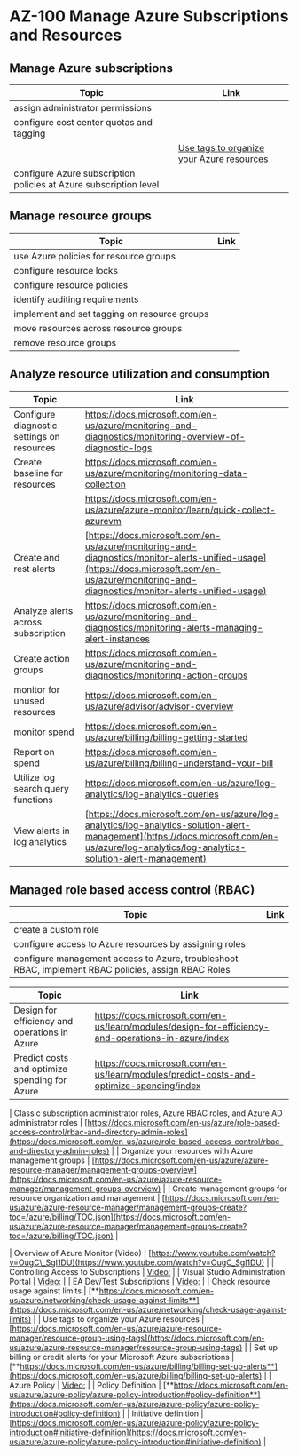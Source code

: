 # AZ-100 Manage Azure Subscriptions and Resources

## Manage Azure subscriptions

| Topic | Link |
| --- | --- |
|assign administrator permissions|
|configure cost center quotas and tagging|   
||[Use tags to organize your Azure resources](https://docs.microsoft.com/en-us/azure/azure-resource-manager/resource-group-using-tags?toc=/azure/billing/TOC.json)
|configure Azure subscription policies at Azure subscription level|

## Manage resource groups

| Topic | Link |
| --- | --- |
|use Azure policies for resource groups|
|configure resource locks|
|configure resource policies|
|identify auditing requirements|
|implement and set tagging on resource groups|
|move resources across resource groups|
|remove resource groups|

## Analyze resource utilization and consumption

| Topic | Link |
| --- | --- |
| Configure diagnostic settings on resources | https://docs.microsoft.com/en-us/azure/monitoring-and-diagnostics/monitoring-overview-of-diagnostic-logs |
| Create baseline for resources | https://docs.microsoft.com/en-us/azure/monitoring/monitoring-data-collection |
|   | https://docs.microsoft.com/en-us/azure/azure-monitor/learn/quick-collect-azurevm |
| Create and rest alerts | [https://docs.microsoft.com/en-us/azure/monitoring-and-diagnostics/monitor-alerts-unified-usage](https://docs.microsoft.com/en-us/azure/monitoring-and-diagnostics/monitor-alerts-unified-usage) |
| Analyze alerts across subscription | https://docs.microsoft.com/en-us/azure/monitoring-and-diagnostics/monitoring-alerts-managing-alert-instances |
| Create action groups | https://docs.microsoft.com/en-us/azure/monitoring-and-diagnostics/monitoring-action-groups |
| monitor for unused resources | https://docs.microsoft.com/en-us/azure/advisor/advisor-overview |
| monitor spend | https://docs.microsoft.com/en-us/azure/billing/billing-getting-started |
| Report on spend | https://docs.microsoft.com/en-us/azure/billing/billing-understand-your-bill |
| Utilize log search query functions | https://docs.microsoft.com/en-us/azure/log-analytics/log-analytics-queries |
| View alerts in log analytics | [https://docs.microsoft.com/en-us/azure/log-analytics/log-analytics-solution-alert-management](https://docs.microsoft.com/en-us/azure/log-analytics/log-analytics-solution-alert-management) |

## Managed role based access control (RBAC)

| Topic | Link |
| --- | --- |
|create a custom role|
|configure access to Azure resources by assigning roles|
|configure management access to Azure, troubleshoot RBAC, implement RBAC policies, assign RBAC Roles| 













| Topic | Link |
| --- | --- |
| Design for efficiency and operations in Azure | https://docs.microsoft.com/en-us/learn/modules/design-for-efficiency-and-operations-in-azure/index |
| Predict costs and optimize spending for Azure | https://docs.microsoft.com/en-us/learn/modules/predict-costs-and-optimize-spending/index |

| Classic subscription administrator roles, Azure RBAC roles, and Azure AD administrator roles | [https://docs.microsoft.com/en-us/azure/role-based-access-control/rbac-and-directory-admin-roles](https://docs.microsoft.com/en-us/azure/role-based-access-control/rbac-and-directory-admin-roles) |
| Organize your resources with Azure management groups | [https://docs.microsoft.com/en-us/azure/azure-resource-manager/management-groups-overview](https://docs.microsoft.com/en-us/azure/azure-resource-manager/management-groups-overview) |
| Create management groups for resource organization and management | [https://docs.microsoft.com/en-us/azure/azure-resource-manager/management-groups-create?toc=/azure/billing/TOC.json](https://docs.microsoft.com/en-us/azure/azure-resource-manager/management-groups-create?toc=/azure/billing/TOC.json) |


| Overview of Azure Monitor (Video) | [https://www.youtube.com/watch?v=OugC\_SgI1DU](https://www.youtube.com/watch?v=OugC_SgI1DU) |
| Controlling Access to Subscriptions | [Video:](https://www.youtube.com/watch?v=zMBwJFWu50Q) |
| Visual Studio Administration Portal | [Video:](https://www.youtube.com/watch?v=UT0CCc6xc04) |
| EA Dev/Test Subscriptions | [Video:](https://channel9.msdn.com/blogs/EA.Azure.com/Enabling-and-Creating-EA-DevTest-Subscriptions-through-the-EA-Portal/player) |
| Check resource usage against limits | [**https://docs.microsoft.com/en-us/azure/networking/check-usage-against-limits**](https://docs.microsoft.com/en-us/azure/networking/check-usage-against-limits) |
| Use tags to organize your Azure resources | [https://docs.microsoft.com/en-us/azure/azure-resource-manager/resource-group-using-tags](https://docs.microsoft.com/en-us/azure/azure-resource-manager/resource-group-using-tags) |
| Set up billing or credit alerts for your Microsoft Azure subscriptions | [**https://docs.microsoft.com/en-us/azure/billing/billing-set-up-alerts**](https://docs.microsoft.com/en-us/azure/billing/billing-set-up-alerts) |
| Azure Policy | [Video:](https://channel9.msdn.com/Shows/Tuesdays-With-Corey/Corey-is-all-in-on-Azure-Policy/player) |
| Policy Definition | [**https://docs.microsoft.com/en-us/azure/azure-policy/azure-policy-introduction#policy-definition**](https://docs.microsoft.com/en-us/azure/azure-policy/azure-policy-introduction#policy-definition) |
| Initiative definition | [https://docs.microsoft.com/en-us/azure/azure-policy/azure-policy-introduction#initiative-definition](https://docs.microsoft.com/en-us/azure/azure-policy/azure-policy-introduction#initiative-definition) |
